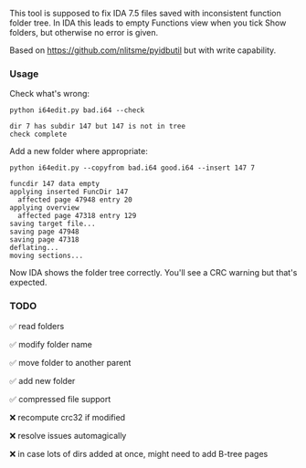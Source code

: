 This tool is supposed to fix IDA 7.5 files saved with inconsistent function folder tree. In IDA this leads to empty Functions view when you tick Show folders, but otherwise no error is given.

Based on https://github.com/nlitsme/pyidbutil but with write capability.

### Usage

Check what's wrong:

```
python i64edit.py bad.i64 --check

dir 7 has subdir 147 but 147 is not in tree
check complete
```

Add a new folder where appropriate:

```
python i64edit.py --copyfrom bad.i64 good.i64 --insert 147 7

funcdir 147 data empty
applying inserted FuncDir 147
  affected page 47948 entry 20
applying overview
  affected page 47318 entry 129
saving target file...
saving page 47948
saving page 47318
deflating...
moving sections...
```

Now IDA shows the folder tree correctly. You'll see a CRC warning but that's expected.

### TODO

✅ read folders

✅ modify folder name

✅ move folder to another parent

✅ add new folder

✅ compressed file support

❌ recompute crc32 if modified

❌ resolve issues automagically

❌ in case lots of dirs added at once, might need to add B-tree pages

